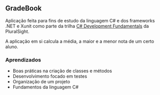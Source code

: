 ## GradeBook 

Aplicação feita para fins de estudo da linguagem C# e dos frameworks .NET e Xunit como parte da trilha [C# Development Fundamentals](https://www.pluralsight.com/paths/csharp) da PluralSight.

A aplicação em si calcula a média, a maior e a menor nota de um certo aluno.

### Aprendizados

- Boas práticas na criação de classes e métodos
- Desenvolvimento focado em testes
- Organização de um projeto
- Fundamentos da linguagem C#


